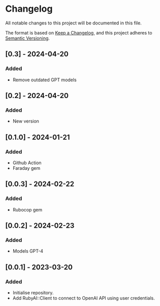 # Changelog

All notable changes to this project will be documented in this file.

The format is based on [Keep a Changelog](https://keepachangelog.com/en/1.0.0/),
and this project adheres to [Semantic Versioning](https://semver.org/spec/v2.0.0.html).


## [0.3] - 2024-04-20

### Added

- Remove outdated GPT models 

## [0.2] - 2024-04-20

### Added

- New version

## [0.1.0] - 2024-01-21

### Added

- Github Action
- Faraday gem

## [0.0.3] - 2024-02-22

### Added

- Rubocop gem

## [0.0.2] - 2024-02-23

### Added

- Models GPT-4

## [0.0.1] - 2023-03-20

### Added

- Initialise repository.
- Add RubyAI::Client to connect to OpenAI API using user credentials.




